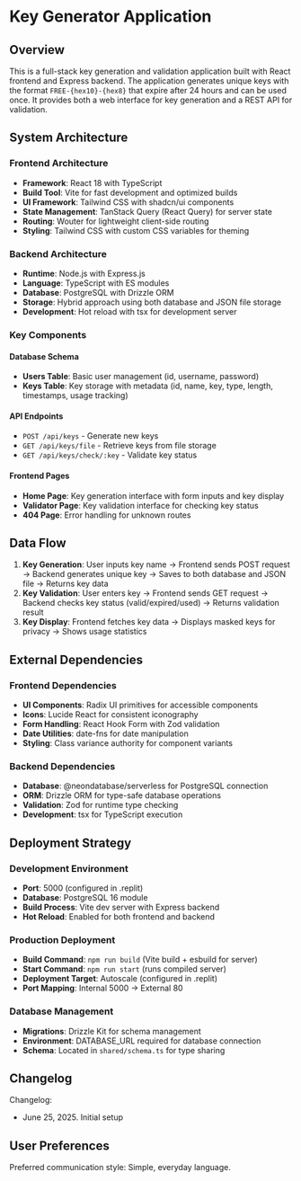 # Key Generator Application

## Overview

This is a full-stack key generation and validation application built with React frontend and Express backend. The application generates unique keys with the format `FREE-{hex10}-{hex8}` that expire after 24 hours and can be used once. It provides both a web interface for key generation and a REST API for validation.

## System Architecture

### Frontend Architecture
- **Framework**: React 18 with TypeScript
- **Build Tool**: Vite for fast development and optimized builds
- **UI Framework**: Tailwind CSS with shadcn/ui components
- **State Management**: TanStack Query (React Query) for server state
- **Routing**: Wouter for lightweight client-side routing
- **Styling**: Tailwind CSS with custom CSS variables for theming

### Backend Architecture
- **Runtime**: Node.js with Express.js
- **Language**: TypeScript with ES modules
- **Database**: PostgreSQL with Drizzle ORM
- **Storage**: Hybrid approach using both database and JSON file storage
- **Development**: Hot reload with tsx for development server

### Key Components

#### Database Schema
- **Users Table**: Basic user management (id, username, password)
- **Keys Table**: Key storage with metadata (id, name, key, type, length, timestamps, usage tracking)

#### API Endpoints
- `POST /api/keys` - Generate new keys
- `GET /api/keys/file` - Retrieve keys from file storage
- `GET /api/keys/check/:key` - Validate key status

#### Frontend Pages
- **Home Page**: Key generation interface with form inputs and key display
- **Validator Page**: Key validation interface for checking key status
- **404 Page**: Error handling for unknown routes

## Data Flow

1. **Key Generation**: User inputs key name → Frontend sends POST request → Backend generates unique key → Saves to both database and JSON file → Returns key data
2. **Key Validation**: User enters key → Frontend sends GET request → Backend checks key status (valid/expired/used) → Returns validation result
3. **Key Display**: Frontend fetches key data → Displays masked keys for privacy → Shows usage statistics

## External Dependencies

### Frontend Dependencies
- **UI Components**: Radix UI primitives for accessible components
- **Icons**: Lucide React for consistent iconography
- **Form Handling**: React Hook Form with Zod validation
- **Date Utilities**: date-fns for date manipulation
- **Styling**: Class variance authority for component variants

### Backend Dependencies
- **Database**: @neondatabase/serverless for PostgreSQL connection
- **ORM**: Drizzle ORM for type-safe database operations
- **Validation**: Zod for runtime type checking
- **Development**: tsx for TypeScript execution

## Deployment Strategy

### Development Environment
- **Port**: 5000 (configured in .replit)
- **Database**: PostgreSQL 16 module
- **Build Process**: Vite dev server with Express backend
- **Hot Reload**: Enabled for both frontend and backend

### Production Deployment
- **Build Command**: `npm run build` (Vite build + esbuild for server)
- **Start Command**: `npm run start` (runs compiled server)
- **Deployment Target**: Autoscale (configured in .replit)
- **Port Mapping**: Internal 5000 → External 80

### Database Management
- **Migrations**: Drizzle Kit for schema management
- **Environment**: DATABASE_URL required for database connection
- **Schema**: Located in `shared/schema.ts` for type sharing

## Changelog

Changelog:
- June 25, 2025. Initial setup

## User Preferences

Preferred communication style: Simple, everyday language.